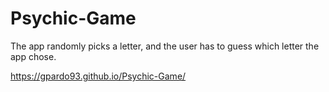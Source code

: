 # Psychic-Game


The app randomly picks a letter, and the user has to guess which letter the app chose. 



https://gpardo93.github.io/Psychic-Game/
